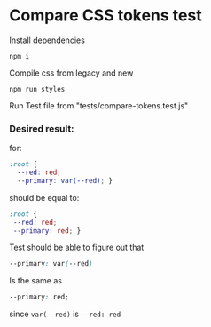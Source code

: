 # Compare CSS tokens test

Install dependencies

````
npm i
````

Compile css from legacy and new

````
npm run styles
````

Run Test file from "tests/compare-tokens.test.js"

### Desired result: 
for: 
````css
:root {
  --red: red;
  --primary: var(--red); }
````
 should be equal to:
 ````css
:root {
  --red: red;
  --primary: red; }
````
Test should be able to figure out that
````css
--primary: var(--red)
````
Is the same as
````css
--primary: red;
````
since ``var(--red)`` is ``--red: red``

